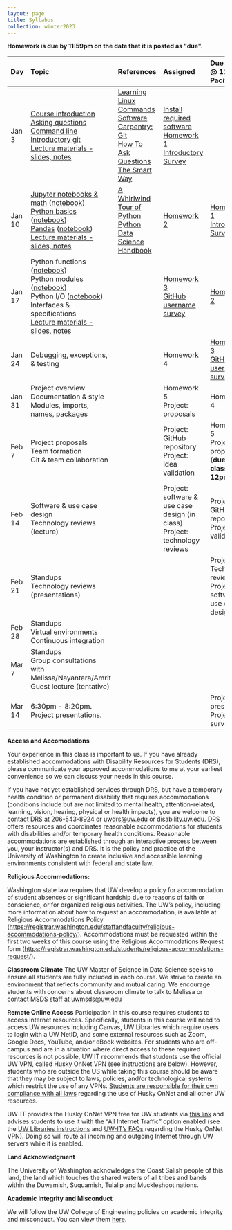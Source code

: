 ```yaml
---
layout: page
title: Syllabus
collection: winter2023
---
```


**Homework is due by 11:59pm on the date that it is posted as "due".**


| Day      | Topic                                                         | References       | Assigned | Due (Tues @ 11:59PM Pacific)    |
|:----------|:----------------|:---------------|:-------------------|:-------------------|
| Jan 3     | [Course introduction](https://uw.hosted.panopto.com/Panopto/Pages/Viewer.aspx?id=8c3d9d9e-287a-415b-a36b-af800011cd77)<br />[Asking questions](https://uw.hosted.panopto.com/Panopto/Pages/Viewer.aspx?id=cbb6609e-3f2d-4c50-8c85-af8000176ec7)<br />[Command line](https://uw.hosted.panopto.com/Panopto/Pages/Viewer.aspx?id=ca200c79-7276-425a-8754-af800020e075)<br />[Introductory git](https://uw.hosted.panopto.com/Panopto/Pages/Viewer.aspx?id=b8507bbb-69b7-4977-be1e-af80003c9d9d)<br /> [Lecture materials - slides, notes](https://github.com/UWDATA515/lecture-materials/tree/main/01) | [Learning Linux Commands](http://linuxcommand.org/lc3_learning_the_shell.php)<br />[Software Carpentry: Git](https://swcarpentry.github.io/git-novice/)<br />[How To Ask Questions The Smart Way](http://www.catb.org/~esr/faqs/smart-questions.html) | [Install required software](<software.md>)<br />[Homework 1](https://classroom.github.com/a/YSDd6GLh)<br />[Introductory Survey](https://canvas.uw.edu/courses/1629436/quizzes/1787443) | | 
| Jan 10    | [Jupyter notebooks & math](https://uw.hosted.panopto.com/Panopto/Pages/Viewer.aspx?id=44cc2a84-de16-4370-a3d3-af8700112e39) ([notebook](https://raw.githubusercontent.com/UWDATA515/lecture-materials/main/02/jupyter_and_python_breakout.ipynb))<br />[Python basics](https://uw.hosted.panopto.com/Panopto/Pages/Viewer.aspx?id=c2a04fcf-7fdb-42b8-85c6-af87002100f0) ([notebook](https://raw.githubusercontent.com/UWDATA515/lecture-materials/main/02/python_vars_and_flow_control.ipynb))<br />[Pandas](https://uw.hosted.panopto.com/Panopto/Pages/Viewer.aspx?id=f80e2c4c-d8e8-44d5-b745-af870039fe5b) ([notebook](https://raw.githubusercontent.com/UWDATA515/lecture-materials/main/02/data_manipulation.ipynb))<br />[Lecture materials - slides, notes](https://github.com/UWDATA515/lecture-materials/tree/main/02) | [A Whirlwind Tour of Python](https://jakevdp.github.io/WhirlwindTourOfPython/)<br />[Python Data Science Handbook](https://jakevdp.github.io/PythonDataScienceHandbook/)  | [Homework 2](https://classroom.github.com/a/Jpq7H2g1) | [Homework 1](https://classroom.github.com/a/YSDd6GLh)<br />[Introductory Survey](https://canvas.uw.edu/courses/1629436/quizzes/1787443) |
| Jan 17    | Python functions ([notebook](https://raw.githubusercontent.com/UWDATA515/lecture-materials/main/03/python_functions.ipynb))<br />Python modules ([notebook](https://raw.githubusercontent.com/UWDATA515/lecture-materials/main/03/python_modules.ipynb))<br />Python I/O ([notebook](https://raw.githubusercontent.com/UWDATA515/lecture-materials/main/03/python_files_io.ipynb))<br />Interfaces & specifications<br />[Lecture materials - slides, notes](https://github.com/UWDATA515/lecture-materials/tree/main/03) |  | [Homework 3](https://classroom.github.com/a/jxS2Vvtu)<br />[GitHub username survey](https://canvas.uw.edu/courses/1629436/quizzes/1806583) | [Homework 2](https://classroom.github.com/a/Jpq7H2g1) |
| Jan 24    | Debugging, exceptions, & testing |  | Homework 4 | [Homework 3](https://classroom.github.com/a/jxS2Vvtu)<br />[GitHub username survey](https://canvas.uw.edu/courses/1629436/quizzes/1806583) | 
| Jan 31    | Project overview<br />Documentation & style<br />Modules, imports, names, packages |  | Homework 5<br />Project: proposals | Homework 4 | 
| Feb 7     | Project proposals<br />Team formation<br />Git & team collaboration |  | Project: GitHub repository<br />Project: idea validation | Homework 5<br />Project: proposals (**due before class! 12pm**) | 
| Feb 14    | Software & use case design<br />Technology reviews (lecture) |  | Project: software & use case design (in class)<br />Project: technology reviews | Project: GitHub repository<br />Project: idea validation | 
| Feb 21    | Standups<br />Technology reviews (presentations) |  |  | Project: Technology reviews<br />Project: software & use case design | 
| Feb 28    | Standups<br />Virtual environments<br />Continuous integration |  |  |  | 
| Mar 7     | Standups<br />Group consultations with Melissa/Nayantara/Amrit<br />Guest lecture (tentative) |  |  | | 
| Mar 14    | 6:30pm - 8:20pm. Project presentations.  |  |  | Project: presentation<br />Project: survey | 

**Access and Accomodations**

Your experience in this class is important to us. If you have already established accommodations with Disability Resources for Students (DRS), please communicate your approved accommodations to me at your earliest convenience so we can discuss your needs in this course.

If you have not yet established services through DRS, but have a temporary health condition or permanent disability that requires accommodations (conditions include but are not limited to mental health, attention-related, learning, vision, hearing, physical or health impacts), you are welcome to contact DRS at 206-543-8924 or uwdrs@uw.edu or disability.uw.edu. DRS offers resources and coordinates reasonable accommodations for students with disabilities and/or temporary health conditions. Reasonable accommodations are established through an interactive process between you, your instructor(s) and DRS. It is the policy and practice of the University of Washington to create inclusive and accessible learning environments consistent with federal and state law.


**Religious Accommodations:**

Washington state law requires that UW develop a policy for accommodation of student absences or significant hardship due to reasons of faith or conscience, or for organized religious activities. The UW’s policy, including more information about how to request an accommodation, is available at Religious Accommodations Policy (https://registrar.washington.edu/staffandfaculty/religious-accommodations-policy/). Accommodations must be requested within the first two weeks of this course using the Religious Accommodations Request form (https://registrar.washington.edu/students/religious-accommodations-request/).


**Classroom Climate**
The UW Master of Science in Data Science seeks to ensure all students are fully included in each course. We strive to create an environment that reflects community and mutual caring. We encourage students with concerns about classroom climate to talk to Melissa or contact MSDS staff at uwmsds@uw.edu


**Remote Online Access**
Participation in this course requires students to access Internet resources. Specifically, students in this course will need to access UW resources including Canvas, UW Libraries which require users to login with a UW NetID, and some external resources such as Zoom, Google Docs, YouTube, and/or eBook websites. For students who are off-campus and are in a situation where direct access to these required resources is not possible, UW IT recommends that students use the official UW VPN, called Husky OnNet VPN (see instructions are below). However, students who are outside the US while taking this course should be aware that they may be subject to laws, policies, and/or technological systems which restrict the use of any VPNs. [Students are responsible for their own compliance with all laws](https://itconnect.uw.edu/it-at-the-uw/it-governance-and-policies/appropriate-use/) regarding the use of Husky OnNet and all other UW resources.

UW-IT provides the Husky OnNet VPN free for UW students via [this link](https://itconnect.uw.edu/tools-services-support/networks-connectivity/uw-networks/about-husky-onnet/use-husky-onnet/) and advises students to use it with the “All Internet Traffic” option enabled (see the [UW Libraries instructions](https://www.lib.washington.edu/help/connect/husky-onnet) and [UW-IT’s FAQs](https://itconnect.uw.edu/tools-services-support/networks-connectivity/uw-networks/about-husky-onnet/faqs/) regarding the Husky OnNet VPN). Doing so will route all incoming and outgoing Internet through UW servers while it is enabled.

**Land Acknowledgment**

The University of Washington acknowledges the Coast Salish people of this land, the land which touches the shared waters of all tribes and bands within the Duwamish, Suquamish, Tulalip and Muckleshoot nations.


**Academic Integrity and Misconduct**

We will follow the UW College of Engineering policies on academic integrity and misconduct.  You can view them [here](https://www.engr.washington.edu/current/policies/academic-integrity-misconduct).
